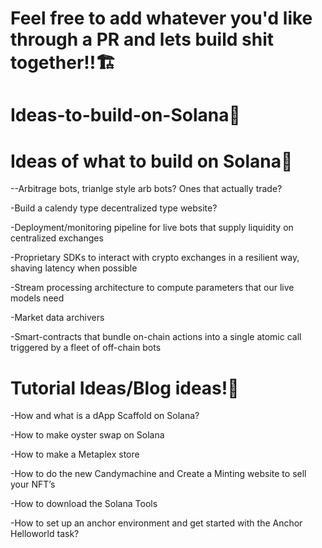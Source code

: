 # Feel free to add whatever you'd like through a PR and lets build shit together!!🏗



# Ideas-to-build-on-Solana🧐

# Ideas of what  to build on Solana🥷

--Arbitrage bots, trianlge style arb bots? Ones that actually trade?

-Build a calendy type decentralized type website?

-Deployment/monitoring pipeline for live bots that supply liquidity on centralized exchanges

-Proprietary SDKs to interact with crypto exchanges in a resilient way, shaving latency when possible

-Stream processing architecture to compute parameters that our live models need

-Market data archivers

-Smart-contracts that bundle on-chain actions into a single atomic call triggered by a fleet of off-chain bots



# Tutorial Ideas/Blog ideas!🎼


-How and what is a dApp Scaffold on Solana?

-How to make oyster swap on Solana

-How to make a Metaplex store

-How to do the new Candymachine and Create a Minting website to sell your NFT’s

-How to download the Solana Tools

-How to set up an anchor environment and get started with the Anchor Helloworld task?



